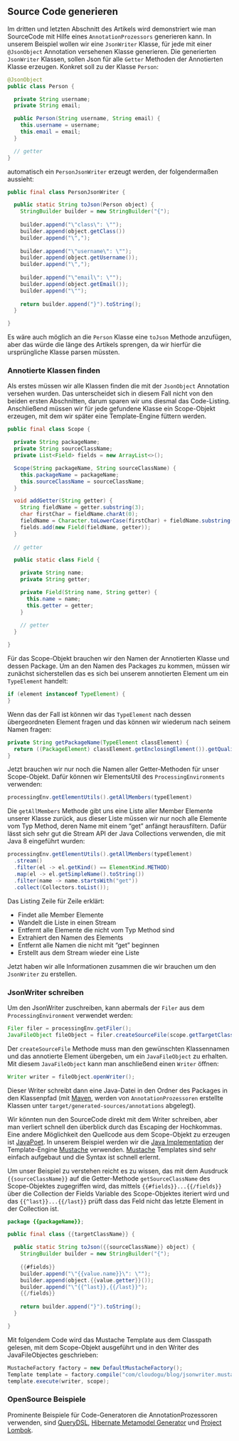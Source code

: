 ## Source Code generieren

Im dritten und letzten Abschnitt des Artikels wird demonstriert wie man SourceCode mit Hilfe eines `AnnotationProzessors` generieren kann. In unserem Beispiel wollen wir eine `JsonWriter` Klasse, für jede mit einer `@JsonObject` Annotation versehenen Klasse generieren. Die generierten `JsonWriter` Klassen, sollen Json für alle `Getter` Methoden der Annotierten Klasse erzeugen. Konkret soll zu der Klasse `Person`:

```java
@JsonObject
public class Person {

  private String username;
  private String email;

  public Person(String username, String email) {
    this.username = username;
    this.email = email;
  }

  // getter
}
```

automatisch ein `PersonJsonWriter` erzeugt werden, der folgendermaßen aussieht:

```java
public final class PersonJsonWriter {

  public static String toJson(Person object) {
    StringBuilder builder = new StringBuilder("{");
    
    builder.append("\"class\": \"");
    builder.append(object.getClass())
    builder.append("\",");
    
    builder.append("\"username\": \"");
    builder.append(object.getUsername());
    builder.append("\",");
    
    builder.append("\"email\": \"");
    builder.append(object.getEmail());
    builder.append("\"");
    
    return builder.append("}").toString();
  }

}
```

Es wäre auch möglich an die `Person` Klasse eine `toJson` Methode anzufügen, aber das würde die länge des Artikels sprengen, da wir hierfür die ursprüngliche Klasse parsen müssten.

### Annotierte Klassen finden

Als erstes müssen wir alle Klassen finden die mit der `JsonObject` Annotation versehen wurden. Das unterscheidet sich in diesem Fall nicht von den beiden ersten Abschnitten, darum sparen wir uns diesmal das Code-Listing. Anschließend müssen wir für jede gefundene Klasse ein Scope-Objekt erzeugen, mit dem wir später eine Template-Engine füttern werden. 

```java
public final class Scope {

  private String packageName;
  private String sourceClassName;
  private List<Field> fields = new ArrayList<>();

  Scope(String packageName, String sourceClassName) {
    this.packageName = packageName;
    this.sourceClassName = sourceClassName;
  }

  void addGetter(String getter) {
    String fieldName = getter.substring(3);
    char firstChar = fieldName.charAt(0);
    fieldName = Character.toLowerCase(firstChar) + fieldName.substring(1);
    fields.add(new Field(fieldName, getter));
  }
    
  // getter

  public static class Field {

    private String name;
    private String getter;

    private Field(String name, String getter) {
      this.name = name;
      this.getter = getter;
    }
        
    // getter
  }

}
```

Für das Scope-Objekt brauchen wir den Namen der Annotierten Klasse und dessen Package. Um an den Namen des Packages zu kommen, müssen wir zunächst sicherstellen das es sich bei unserem annotierten Element um ein `TypeElement` handelt:

```java
if (element instanceof TypeElement) {
}
```

Wenn das der Fall ist können wir das `TypeElement` nach dessen übergeordneten Element fragen und das können wir wiederum nach seinem Namen fragen:

```java
private String getPackageName(TypeElement classElement) {
  return ((PackageElement) classElement.getEnclosingElement()).getQualifiedName().toString();
}
```

Jetzt brauchen wir nur noch die Namen aller Getter-Methoden für unser Scope-Objekt. Dafür können wir ElementsUtil des `ProcessingEnvironments` verwenden:

```java
processingEnv.getElementUtils().getAllMembers(typeElement)
```

Die `getAllMembers` Methode gibt uns eine Liste aller Member Elemente unserer Klasse zurück, aus dieser Liste müssen wir nur noch alle Elemente vom Typ Method, deren Name mit einem “get” anfängt herausfiltern. Dafür lässt sich sehr gut die Stream API der Java Collections verwenden, die mit Java 8 eingeführt wurden:

```java
processingEnv.getElementUtils().getAllMembers(typeElement)
  .stream()
  .filter(el -> el.getKind() == ElementKind.METHOD)
  .map(el -> el.getSimpleName().toString())
  .filter(name -> name.startsWith("get"))
  .collect(Collectors.toList()); 
```

Das Listing Zeile für Zeile erklärt:

* Findet alle Member Elemente
* Wandelt die Liste in einen Stream
* Entfernt alle Elemente die nicht vom Typ Method sind
* Extrahiert den Namen des Elements
* Entfernt alle Namen die nicht mit “get” beginnen
* Erstellt aus dem Stream wieder eine Liste

Jetzt haben wir alle Informationen zusammen die wir brauchen um den `JsonWriter` zu erstellen.

### JsonWriter schreiben

Um den JsonWriter zuschreiben, kann abermals der `Filer` aus dem `ProcessingEnvironment` verwendet werden:

```java
Filer filer = processingEnv.getFiler();
JavaFileObject fileObject = filer.createSourceFile(scope.getTargetClassNameWithPackage(), element);
```

Der `createSourceFile` Methode muss man den gewünschten Klassennamen und das annotierte Element übergeben, um ein `JavaFileObject` zu erhalten. Mit diesem `JavaFileObject` kann man anschließend einen `Writer` öffnen:

```java
Writer writer = fileObject.openWriter();
```

Dieser Writer schreibt dann eine Java-Datei in den Ordner des Packages in den Klassenpfad (mit [Maven](https://maven.apache.org), werden von `AnnotationProzessoren` erstellte Klassen unter `target/generated-sources/annotations` abgelegt).

Wir könnten nun den SourceCode direkt mit dem Writer schreiben, aber man verliert schnell den überblick durch das Escaping der Hochkommas. Eine andere Möglichkeit den Quellcode aus dem Scope-Objekt zu erzeugen ist [JavaPoet](https://github.com/square/javapoet). In unserem Beispiel werden wir die [Java Implementation](https://github.com/spullara/mustache.java) der Template-Engine [Mustache](https://mustache.github.io/) verwenden. [Mustache](https://mustache.github.io/) Templates sind sehr einfach aufgebaut und die Syntax ist schnell erlernt. 

Um unser Beispiel zu verstehen reicht es zu wissen, das mit dem Ausdruck `{{sourceClassName}}` auf die Getter-Methode `getSourceClassName` des Scope-Objektes zugegriffen wird, das mittels `{{#fields}}...{{/fields}}` über die Collection der Fields Variable des Scope-Objektes iteriert wird und das `{{^last}}...{{/last}}` prüft dass das Feld nicht das letzte Element in der Collection ist.

```java
package {{packageName}};

public final class {{targetClassName}} {

  public static String toJson({{sourceClassName}} object) {
    StringBuilder builder = new StringBuilder("{");
    
    {{#fields}}
    builder.append("\"{{value.name}}\": \"");
    builder.append(object.{{value.getter}}());
    builder.append("\"{{^last}},{{/last}}");
    {{/fields}}
    
    return builder.append("}").toString();
  }

}
```

Mit folgendem Code wird das Mustache Template aus dem Classpath gelesen, mit dem Scope-Objekt ausgeführt und in den Writer des JavaFileObjectes geschrieben:

```java
MustacheFactory factory = new DefaultMustacheFactory();
Template template = factory.compile("com/cloudogu/blog/jsonwriter.mustache");
template.execute(writer, scope);
```

### OpenSource Beispiele

Prominente Beispiele für Code-Generatoren die AnnotationProzessoren verwenden, sind [QueryDSL](http://www.querydsl.com/), [Hibernate Metamodel Generator](http://hibernate.org/orm/tooling/) und [Project Lombok](https://projectlombok.org/).
